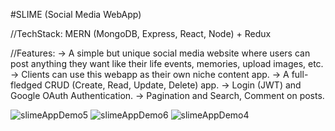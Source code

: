 #SLIME (Social Media WebApp)

//TechStack: MERN (MongoDB, Express, React, Node) + Redux

//Features:
-> A simple but unique social media website where users can post anything they want like their life events, memories, upload images, etc.
-> Clients can use this webapp as their own niche content app.
-> A full-fledged CRUD (Create, Read, Update, Delete) app.
-> Login (JWT) and Google OAuth Authentication.
-> Pagination and Search, Comment on posts.

![slimeAppDemo5](https://user-images.githubusercontent.com/61105948/166644098-cdb142e1-8fe7-4ecc-81c6-0b48bea01a76.png)
![slimeAppDemo6](https://user-images.githubusercontent.com/61105948/167268380-14ca984f-ef00-42cc-99ac-11dbb75c4fe3.png)
![slimeAppDemo4](https://user-images.githubusercontent.com/61105948/166643587-dde7d2de-2667-47a5-9f78-68e0089a7198.png)
